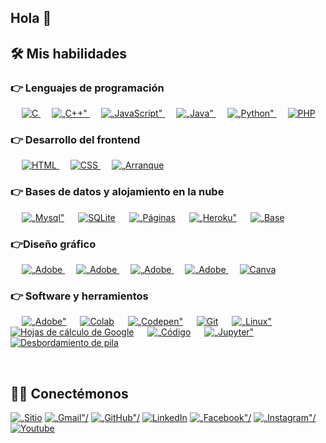 ## Hola 👋

## 🛠️ Mis habilidades

### 👉 Lenguajes de programación

<p alinear="izquierda"> 
  &emsp; 
  <a href="https://www.cprogramming.com/" objetivo="_blanco"> 
    <img alt="C" src="https://img.shields.io/badge/C%20-%232370ED.svg?logo=c&logoColor=blanco">
  </a> 
  &emsp;
  <a href="https://www.w3schools.com/cpp/" objetivo="_blanco"> 
    <img alt=„C++" src="https://img.shields.io/badge/C++%20-%2300599C.svg?logo=c%2B%2B&logoColor=blanco">
  </a> 
  &emsp;
  <a href="https://developer.mozilla.org/en-US/docs/Web/JavaScript" objetivo="_blanco"> 
     <img alt=„JavaScript" src="https://img.shields.io/badge/JavaScript%20-%23F7DF1E.svg?logo=javascript&logoColor=negro">
   </a>
  &emsp;
  <a href="https://www.java.com" objetivo="_blanco"> 
    <img alt=„Java" src="https://img.shields.io/badge/Java-%23007396.svg?logo=java&logoColor=blanco">
  </a>
  &emsp;
   <a href="https://www.python.org" objetivo="_blanco">
    <img alt=„Python" src="https://img.shields.io/badge/Python%20-%2314354C.svg?logo=python&logoColor=blanco">
  </a>
  &emsp;
  <a href="https://www.php.net/">
    <img alt="PHP" src="https://img.shields.io/badge/PHP-%23777BB4.svg?logo=php&logoColor=blanco"/>
  </a>
</p>

### 👉 Desarrollo del frontend
<p alinear="izquierda"> 
  &emsp; 
  <a href="https://www.w3.org/html/" objetivo="_blanco"> 
   <img alt="HTML" src="https://img.shields.io/badge/HTML5%20-%23E34F26.svg?logo=html5&logoColor=blanco">
  </a>   
  &emsp;
  <a href="https://www.w3schools.com/css/" objetivo="_blanco">
    <img alt="CSS" src="https://img.shields.io/badge/CSS%20-%231572B6.svg?logo=css3&logoColor=blanco">
  </a> 
   &emsp;
  <a href="https://getbootstrap.com" objetivo="_blanco"> 
    <img alt=„Arranque de arranque" src="https://img.shields.io/badge/Bootstrap-%23563D7C.svg?style=flat&logotipo=bootstrap&logoColor=blanco"/>
  </a>
</p>

### 👉 Bases de datos y alojamiento en la nube
<p alinear="izquierda">
  &emsp;
    <a href="https://www.mysql.com/"><img alt=„Mysql" src="https://img.shields.io/badge/MySQL-%2300f.svg?style=flat&llogo=mysql&logoColor=blanco"></a>
  &emsp;
    <a href="https://www.sqlite.org/"><img alt="SQLite" src ="https://img.shields.io/badge/sqlite-%2307405e.svg?style=flat&logo=sqlite&logoColor=blanco"/></a>
  &emsp;
    <a href="https://www.github.com"><img alt=„Páginas de GitHub" src="https://img.shields.io/badge/GitHub%20Pages-%23327FC7.svg?style=flat&llogo=github&logoColor=blanco"></a>
  &emsp;
    <a href="https://www.heroku.com/"><img alt=„Heroku" src="https://img.shields.io/badge/Heroku%20-%23430098.svg?logo=heroku&logoColor=blanco"></a>  
  &emsp;
    <a href="https://firebase.google.com/"><img alt=„Base de fuego" src ="https://img.shields.io/badge/Firebase-%23316192.svg?logo=firebase&logoColor=blanco"></a>
 </p>
  
### 👉Diseño gráfico
<p alinear="izquierda">
  &emsp;
  	
  
   <a href="https://www.adobe.com/in/products/illustrator.html" objetivo="_en blanco"> 
    <img alt=„Adobe Ilustrador" src="https://img.shields.io/badge/Adobe Ilustrador-%23FF9A00.svg?estilo=plano&logotipo=adobeillustrator&logoColor=blanco"/>
  </a> 
  &emsp;
  <a href="https://www.adobe.com/in/products/indesign.html" objetivo="_en blanco"> 
    <img alt=„Adobe Indesign" src="https://img.shields.io/badge/Adobe Indesign-%e749a0.svg?estilo=plano&logotipo=adobeindesign&logoColor=blanco"/> 
  </a> 
    &emsp;
  <a href="https://www.adobe.com/in/products/photoshop-lightroom.html" objetivo="_en blanco"> 
    <img alt=„Adobe Cuarto de luz" src="https://img.shields.io/badge/Adobe Lightroom-%2300f.svg?estilo=plano&logotipo=alojador de luz&logoColor=blanco"/>
  </a>
   &emsp;
  <a href="https://www.adobe.com/in/products/premiere.html" objetivo="_en blanco"> 
   <img alt=„Adobe Estreno Pro" src="https://img.shields.io/badge/Adobe Premiere Pro-%2300f.svg?estilo=plano&logotipo=adobepremierepro&logoColor=blanco"/>
  </a>
    &emsp;
  <a href="#">
  	<img alt="Canva" src="https://img.shields.io/badge/Canva-%2300C4CC.svg?style=flat&logotipo=Canva&logoColor=blanco"/>
  </a>
 </p>

 ### 👉 Software y herramientos
 
<p>
  &emsp;
    <a href="#"><img alt=„Adobe" src="https://img.shields.io/badge/Adobe%20-%23FF0000.svg?logo=adobe&logoColor=blanco"></a>
  &emsp;
    <a href="#"><img alt="Colab" src="https://img.shields.io/badge/Colab-00b56a.svg?logo=google-colab&logoColor=blanco"></a>
  &emsp;
    <a href="#"><img alt=„Codepen" src="https://img.shields.io/badge/Codepen-000000.svg?logo=codepen&logoColor=blanco"></a>
  &emsp;
    <a href="#"><img alt="Git" src="https://img.shields.io/badge/Git%20-%23F05033.svg?logo=git&logoColor=blanco"></a>
  &emsp;
    <a href="#"><img alt=„Linux" src="https://img.shields.io/badge/Linux-FCC624?style=flat&logotipo=linux&logoColor=negro"></a>
  &emsp;
    <a href="#"><img alt="Hojas de cálculo de Google" src="https://img.shields.io/badge/Google%20Sheets%20-%2334A853.svg?logo=google%20sheets&logoColor=blanco"></a>
  &emsp;
    <a href="#"><img alt=„Código de Visual Estudio" src="https://img.shields.io/badge/Visual%20Studio%20Code-0078d7.svg?logo=visual-studio-code&logoColor=blanco"></a>
  &emsp;
    <a href="#"><img alt=„Jupyter" src="https://img.shields.io/badge/Jupyter%20-%23F37626.svg?logo=Jupyter&logoColor=blanco"></a>
  &emsp;
    <a href="#"><img alt="Desbordamiento de pila" src="https://img.shields.io/badge/-Stack%20Overflow-FE7A16?logo=stack-overflow&logoColor=blanco"></a>
  &emsp;
</p>

<br/>

## 🙋‍♀️ Conectémonos
<p alinear="centro">
  <a href="https://candida-noronha.web.app/"><img src="https://img.icons8.com/bubbles/50/000000/web.png" alt=„Sitio web"/></a>
	<a href="mailto:candida.noronha18@gmail.com"><img src="https://img.icons8.com/bubbles/50/000000/gmail.png" alt=„Gmail"/></a>
	<a href="https://github.com/Candida18"><img src="https://img.icons8.com/bubbles/50/000000/github.png" alt=„GitHub"/></a>
	<a href="https://linkedin.com/in/candida-ruth-noronha-b019101ab"><img src="https://img.icons8.com/bubbles/50/000000/linkedin.png" alt="LinkedIn"/></a>
	<a href="https://www.facebook.com/candida.noronha.77"><img src="https://img.icons8.com/bubbles/50/000000/facebook-new.png" alt=„Facebook"/></a>
	<a href="https://instagram.com/candyyyy__18"><img src="https://img.icons8.com/bubbles/50/000000/instagram.png" alt=„Instagram"/></a>
	<a href="https://www.youtube.com/channel/UC7V1Gm8V0kRLp_EHB8aDj2A"><img src="https://img.icons8.com/bubbles/50/000000/youtube.png" alt="Youtube"/></a>
	
</p>
